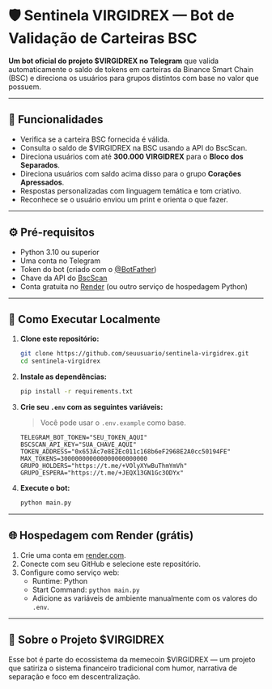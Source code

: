 # 🛡️ Sentinela VIRGIDREX — Bot de Validação de Carteiras BSC

**Um bot oficial do projeto $VIRGIDREX no Telegram** que valida automaticamente o saldo de tokens em carteiras da Binance Smart Chain (BSC) e direciona os usuários para grupos distintos com base no valor que possuem.

---

## 🚀 Funcionalidades

- Verifica se a carteira BSC fornecida é válida.
- Consulta o saldo de $VIRGIDREX na BSC usando a API do BscScan.
- Direciona usuários com até **300.000 VIRGIDREX** para o **Bloco dos Separados**.
- Direciona usuários com saldo acima disso para o grupo **Corações Apressados**.
- Respostas personalizadas com linguagem temática e tom criativo.
- Reconhece se o usuário enviou um print e orienta o que fazer.

---

## ⚙️ Pré-requisitos

- Python 3.10 ou superior
- Uma conta no Telegram
- Token do bot (criado com o [@BotFather](https://t.me/BotFather))
- Chave da API do [BscScan](https://bscscan.com/myapikey)
- Conta gratuita no [Render](https://render.com/) (ou outro serviço de hospedagem Python)

---

## 🧪 Como Executar Localmente

1. **Clone este repositório:**
   ```bash
   git clone https://github.com/seuusuario/sentinela-virgidrex.git
   cd sentinela-virgidrex
   ```

2. **Instale as dependências:**
   ```bash
   pip install -r requirements.txt
   ```

3. **Crie seu `.env` com as seguintes variáveis:**

   > Você pode usar o `.env.example` como base.

   ```env
   TELEGRAM_BOT_TOKEN="SEU_TOKEN_AQUI"
   BSCSCAN_API_KEY="SUA_CHAVE_AQUI"
   TOKEN_ADDRESS="0x653Ac7e8E2Ec011c168b6eF2968E2A0cc50194FE"
   MAX_TOKENS=300000000000000000000000
   GRUPO_HOLDERS="https://t.me/+VOlyXYwBuThmYmVh"
   GRUPO_ESPERA="https://t.me/+JEQX13GN1Gc3ODYx"
   ```

4. **Execute o bot:**
   ```bash
   python main.py
   ```

---

## 🌐 Hospedagem com Render (grátis)

1. Crie uma conta em [render.com](https://render.com/).
2. Conecte com seu GitHub e selecione este repositório.
3. Configure como serviço web:
   - Runtime: Python
   - Start Command: `python main.py`
   - Adicione as variáveis de ambiente manualmente com os valores do `.env`.

---

## 🧠 Sobre o Projeto $VIRGIDREX

Esse bot é parte do ecossistema da memecoin $VIRGIDREX — um projeto que satiriza o sistema financeiro tradicional com humor, narrativa de separação e foco em descentralização.